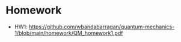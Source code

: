 # Homework

- HW1: https://github.com/wbandabarragan/quantum-mechanics-1/blob/main/homework/QM_homework1.pdf
